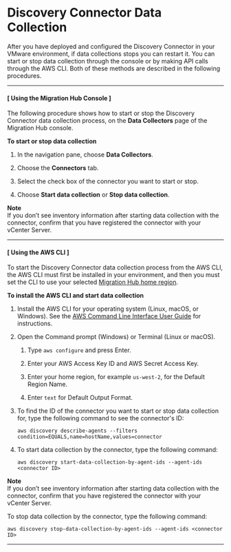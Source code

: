 # Discovery Connector Data Collection<a name="start-connector-data-collection"></a>

After you have deployed and configured the Discovery Connector in your VMware environment, if data collections stops you can restart it\. You can start or stop data collection through the console or by making API calls through the AWS CLI\. Both of these methods are described in the following procedures\.

------
#### [ Using the Migration Hub Console ]

The following procedure shows how to start or stop the Discovery Connector data collection process, on the **Data Collectors** page of the Migration Hub console\.

**To start or stop data collection**

1. In the navigation pane, choose **Data Collectors**\.

1. Choose the **Connectors** tab\.

1. Select the check box of the connector you want to start or stop\.

1. Choose **Start data collection** or **Stop data collection**\.

**Note**  
If you don’t see inventory information after starting data collection with the connector, confirm that you have registered the connector with your vCenter Server\.

------
#### [ Using the AWS CLI ]

To start the Discovery Connector data collection process from the AWS CLI, the AWS CLI must first be installed in your environment, and then you must set the CLI to use your selected [Migration Hub home region](https://docs.aws.amazon.com/migrationhub/latest/ug/home-region.html)\.

**To install the AWS CLI and start data collection**

1. Install the AWS CLI for your operating system \(Linux, macOS, or Windows\)\. See the [AWS Command Line Interface User Guide](https://docs.aws.amazon.com/cli/latest/userguide/) for instructions\.

1. Open the Command prompt \(Windows\) or Terminal \(Linux or macOS\)\.

   1. Type `aws configure` and press Enter\.

   1. Enter your AWS Access Key ID and AWS Secret Access Key\.

   1. Enter your home region, for example `us-west-2`, for the Default Region Name\.

   1. Enter `text` for Default Output Format\.

1. To find the ID of the connector you want to start or stop data collection for, type the following command to see the connector's ID:

   ```
   aws discovery describe-agents --filters condition=EQUALS,name=hostName,values=connector
   ```

1. To start data collection by the connector, type the following command:

   ```
   aws discovery start-data-collection-by-agent-ids --agent-ids <connector ID>
   ```
**Note**  
If you don’t see inventory information after starting data collection with the connector, confirm that you have registered the connector with your vCenter Server\.

   To stop data collection by the connector, type the following command:

   ```
   aws discovery stop-data-collection-by-agent-ids --agent-ids <connector ID>
   ```

------